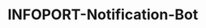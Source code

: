 # INFOPORT-Notification-Bot

<!-- Для сборки приложения неоходимо ввести команду:
pyinstaller --onefile --paths D:\work\Bot\.env\Lib\site-packages --add-data "D:\work\Bot\.env\Lib\site-packages\pyfiglet;./pyfiglet"  menu.py -->

